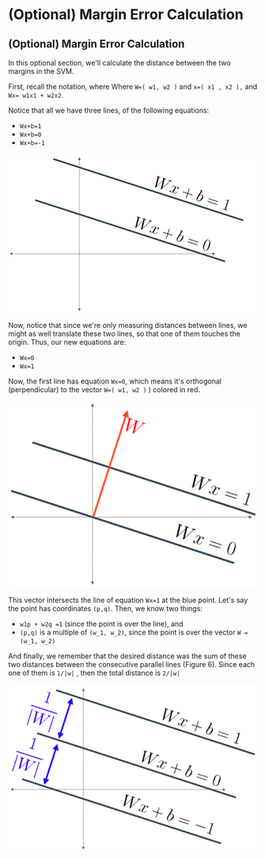 # (Optional) Margin Error Calculation

## (Optional) Margin Error Calculation

In this optional section, we'll calculate the distance between the two margins in the SVM.

First, recall the notation, where Where `W=( w1, w2 )` and `x=( x1 , x2 ),` and `Wx= w1x1 + w2x2`.

Notice that all we have three lines, of the following equations:

- `Wx+b=1`
- `Wx+b=0`
- `Wx+b=-1`

![](./imgs/img_1.png)

Now, notice that since we're only measuring distances between lines, we might as well translate these two lines, so that one of them touches the origin. Thus, our new equations are:

- `Wx=0`
- `Wx=1`

Now, the first line has equation `Wx=0`, which means it's orthogonal (perpendicular) to the vector `W=( w1, w2 )` ) colored in red.

![](./imgs/img_2.png)

This vector intersects the line of equation `Wx=1` at the blue point. Let's say the point has coordinates `(p,q)`. Then, we know two things:

- `w1p + w2q =1` (since the point is over the line), and
- `(p,q)` is a multiple of `(w_1, w_2)`, since the point is over the vector `W = (w_1, w_2)`

And finally, we remember that the desired distance was the sum of these two distances between the consecutive parallel lines (Figure 6). Since each one of them is `1/|w|` , then the total distance is `2/|w|`

![](./imgs/img_3.png)
